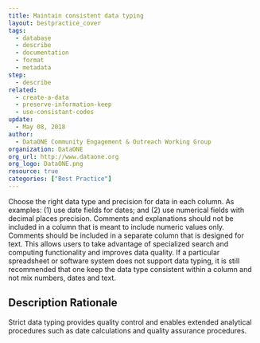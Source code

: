 ```yaml
---
title: Maintain consistent data typing
layout: bestpractice_cover
tags:
  - database
  - describe
  - documentation
  - format
  - metadata
step:
  - describe
related:
  - create-a-data
  - preserve-information-keep
  - use-consistant-codes
update:
  - May 08, 2018
author:
  - DataONE Community Engagement & Outreach Working Group
organization: DataONE
org_url: http://www.dataone.org
org_logo: DataONE.png
resource: true
categories: ["Best Practice"]
---
```




Choose the right data type and precision for data in each column. As examples: (1) use date fields for dates; and (2) use numerical fields with decimal places precision. Comments and explanations should not be included in a column that is meant to include numeric values only. Comments should be included in a separate column that is designed for text. This allows users to take advantage of specialized search and computing functionality and improves data quality. If a particular spreadsheet or software system does not support data typing, it is still recommended that one keep the data type consistent within a column and not mix numbers, dates and text.

## Description Rationale

Strict data typing provides quality control and enables extended analytical procedures such as date calculations and quality assurance procedures.
